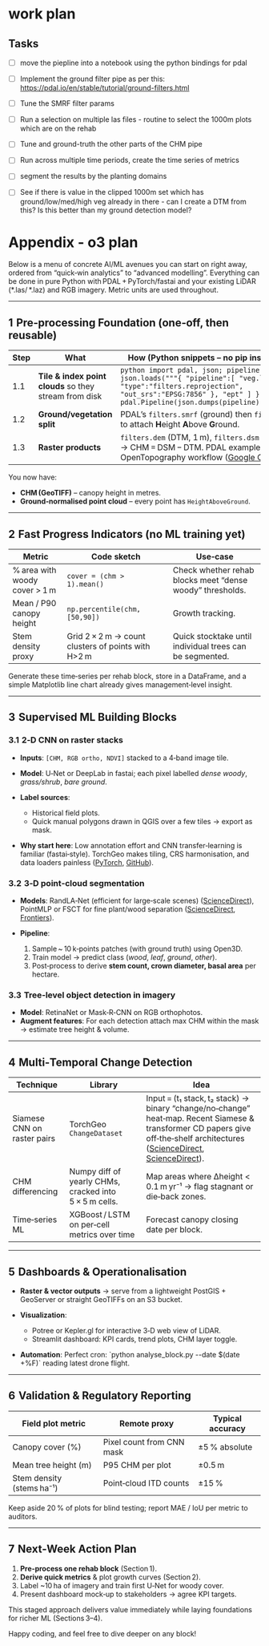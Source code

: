 # work plan

## Tasks
- [ ] move the piepline into a notebook using the python bindings for pdal
- [ ] Implement the ground filter pipe as per this: https://pdal.io/en/stable/tutorial/ground-filters.html
- [ ] Tune the SMRF filter params
- [ ] Run a selection on multiple las files - routine to select the 1000m plots which are on the rehab
- [ ] Tune and ground-truth the other parts of the CHM pipe
- [ ] Run across multiple time periods, create the time series of metrics
- [ ] segment the results by the planting domains
- [ ] See if there is value in the clipped 1000m set which has ground/low/med/high veg already in there - can I create a DTM from this? Is this better than my ground detection model?









# Appendix - o3 plan

Below is a menu of concrete AI/ML avenues you can start on right away, ordered from “quick‑win analytics” to “advanced modelling”.  Everything can be done in pure Python with PDAL + PyTorch/fastai and your existing LiDAR (\*.las/ \*.laz) and RGB imagery.  Metric units are used throughout.

---

## 1  Pre‑processing Foundation (one‑off, then reusable)

| Step | What                                                   | How (Python snippets – **no pip install lines**)                                                                                                                                                      |
| ---- | ------------------------------------------------------ | ----------------------------------------------------------------------------------------------------------------------------------------------------------------------------------------------------- |
| 1.1  | **Tile & index point clouds** so they stream from disk | `python import pdal, json; pipeline = json.loads("""{ "pipeline":[ "veg.laz", { "type":"filters.reprojection", "out_srs":"EPSG:7856" }, "ept" ] }"""); pdal.Pipeline(json.dumps(pipeline)).execute()` |
| 1.2  | **Ground/vegetation split**                            | PDAL’s `filters.smrf` (ground) then `filters.hag` to attach **H**eight **A**bove **G**round.                                                                                                          |
| 1.3  | **Raster products**                                    | `filters.dem` (DTM, 1 m), `filters.dsm` (DSM, 1 m) → CHM = DSM − DTM.  PDAL example notebook: OpenTopography workflow ([Google Colab][1]).                                                            |

You now have:

* **CHM (GeoTIFF)** – canopy height in metres.
* **Ground‑normalised point cloud** – every point has `HeightAboveGround`.

---

## 2  Fast Progress Indicators (no ML training yet)

| Metric                        | Code sketch                                        | Use‑case                                                  |
| ----------------------------- | -------------------------------------------------- | --------------------------------------------------------- |
| % area with woody cover > 1 m | `cover = (chm > 1).mean()`                         | Check whether rehab blocks meet “dense woody” thresholds. |
| Mean / P90 canopy height      | `np.percentile(chm, [50,90])`                      | Growth tracking.                                          |
| Stem density proxy            | Grid 2 × 2 m → count clusters of points with H>2 m | Quick stocktake until individual trees can be segmented.  |

Generate these time‑series per rehab block, store in a DataFrame, and a simple Matplotlib line chart already gives management‑level insight.

---

## 3  Supervised ML Building Blocks

### 3.1  2‑D CNN on raster stacks

* **Inputs**: `[CHM, RGB ortho, NDVI]` stacked to a 4‑band image tile.
* **Model**: U‑Net or DeepLab in fastai; each pixel labelled *dense woody*, *grass/shrub*, *bare ground*.
* **Label sources**:

  * Historical field plots.
  * Quick manual polygons drawn in QGIS over a few tiles → export as mask.
* **Why start here**: Low annotation effort and CNN transfer‑learning is familiar (fastai‑style). TorchGeo makes tiling, CRS harmonisation, and data loaders painless ([PyTorch][2], [GitHub][3]).

### 3.2  3‑D point‑cloud segmentation

* **Models**: RandLA‑Net (efficient for large‑scale scenes) ([ScienceDirect][4]), PointMLP or FSCT for fine plant/wood separation ([ScienceDirect][5], [Frontiers][6]).
* **Pipeline**:

  1. Sample \~ 10 k‑points patches (with ground truth) using Open3D.
  2. Train model → predict class (*wood*, *leaf*, *ground*, *other*).
  3. Post‑process to derive **stem count, crown diameter, basal area** per hectare.

### 3.3  Tree‑level object detection in imagery

* **Model**: RetinaNet or Mask‑R‑CNN on RGB orthophotos.
* **Augment features**: For each detection attach max CHM within the mask → estimate tree height & volume.

---

## 4  Multi‑Temporal Change Detection

| Technique                   | Library                                                | Idea                                                                                                                                                                                  |
| --------------------------- | ------------------------------------------------------ | ------------------------------------------------------------------------------------------------------------------------------------------------------------------------------------- |
| Siamese CNN on raster pairs | TorchGeo `ChangeDataset`                               | Input = (t₁ stack, t₂ stack) → binary “change/no‑change” heat‑map.  Recent Siamese & transformer CD papers give off‑the‑shelf architectures ([ScienceDirect][7], [ScienceDirect][8]). |
| CHM differencing            | Numpy diff of yearly CHMs, cracked into 5 × 5 m cells. | Map areas where ∆height < 0.1 m yr⁻¹ → flag stagnant or die‑back zones.                                                                                                               |
| Time‑series ML              | XGBoost / LSTM on per‑cell metrics over time           | Forecast canopy closing date per block.                                                                                                                                               |

---

## 5  Dashboards & Operationalisation

* **Raster & vector outputs** → serve from a lightweight PostGIS + GeoServer or straight GeoTIFFs on an S3 bucket.
* **Visualization**:

  * Potree or Kepler.gl for interactive 3‑D web view of LiDAR.
  * Streamlit dashboard: KPI cards, trend plots, CHM layer toggle.
* **Automation**: Perfect cron:  \`python analyse\_block.py --date \$(date +%F)\` reading latest drone flight.

---

## 6  Validation & Regulatory Reporting

| Field plot metric         | Remote proxy              | Typical accuracy |
| ------------------------- | ------------------------- | ---------------- |
| Canopy cover (%)          | Pixel count from CNN mask | ±5 % absolute    |
| Mean tree height (m)      | P95 CHM per plot          | ±0.5 m           |
| Stem density (stems ha⁻¹) | Point‑cloud ITD counts    | ±15 %            |

Keep aside 20 % of plots for blind testing; report MAE / IoU per metric to auditors.

---

## 7  Next‑Week Action Plan

1. **Pre‑process one rehab block** (Section 1).
2. **Derive quick metrics** & plot growth curves (Section 2).
3. Label \~10 ha of imagery and train first U‑Net for woody cover.
4. Present dashboard mock‑up to stakeholders → agree KPI targets.

This staged approach delivers value immediately while laying foundations for richer ML (Sections 3–4).

Happy coding, and feel free to dive deeper on any block!

[1]: https://colab.research.google.com/github/OpenTopography/OT_3DEP_Workflows/blob/main/notebooks/05_3DEP_Generate_Canopy_Height_Models_User_AOI.ipynb?utm_source=chatgpt.com "05_3DEP_Generate_Canopy_Height_Models_User_AOI.ipynb - Colab"
[2]: https://pytorch.org/blog/geospatial-deep-learning-with-torchgeo/?utm_source=chatgpt.com "Geospatial deep learning with TorchGeo – PyTorch"
[3]: https://github.com/microsoft/torchgeo?utm_source=chatgpt.com "GitHub - microsoft/torchgeo: TorchGeo: datasets, samplers, transforms ..."
[4]: https://www.sciencedirect.com/science/article/pii/S0950061824044829?utm_source=chatgpt.com "Intelligent identification of rock mass structural based on point cloud ..."
[5]: https://www.sciencedirect.com/science/article/pii/S0034425724006175?utm_source=chatgpt.com "Towards a point cloud understanding framework for forest scene semantic ..."
[6]: https://www.frontiersin.org/journals/forests-and-global-change/articles/10.3389/ffgc.2025.1431603/abstract?utm_source=chatgpt.com "Efficient Tree Species Classification Using Machine and Deep Learning ..."
[7]: https://www.sciencedirect.com/science/article/pii/S1569843224002516?utm_source=chatgpt.com "Deep Siamese Network for annual change detection in Beijing using ..."
[8]: https://www.sciencedirect.com/science/article/pii/S0952197624011187?utm_source=chatgpt.com "Multi-granularity siamese transformer-based change detection in remote ..."

